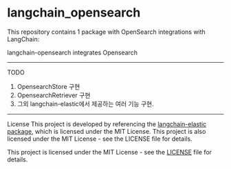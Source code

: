 # langchain_opensearch

This repository contains 1 package with OpenSearch integrations with LangChain:

langchain-opensearch integrates Opensearch 

---

TODO 
1. OpensearchStore 구현
2. OpensearchRetriever 구현
3. 그외 langchain-elastic에서 제공하는 여러 기능 구현.

---
License
This project is developed by referencing the [langchain-elastic package](https://github.com/langchain-ai/langchain-elastic), which is licensed under the MIT License.
This project is also licensed under the MIT License - see the LICENSE file for details.

This project is licensed under the MIT License - see the [LICENSE](./LICENSE) file for details.
